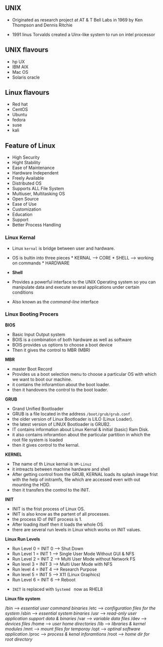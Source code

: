 UNIX 
-----

* Originated as  research project at AT & T Bell Labs in 1969 by Ken Thompson and Dennis Ritchie 

* 1991 linus Torvalds created a Uinx-like system to run on intel processor


UNIX flavours 
------------
* hp UX
* IBM AIX
* Mac OS
* Solaris oracle 

Linux flavours 
--------------
* Red hat 
* CentOS
* Ubuntu 
* fedora 
* suse
* kali 

Feature of Linux 
----------------
* High Security 
* Hight Stability 
* Ease of Maintenance 
* Hardware Independent 
* Freely Available 
* Distributed OS
* Supports ALL File System 
* Multiuser, Multitasking OS 
* Open Source
* Ease of Use 
* Customization 
* Education 
* Support 
* Better Process Handling 


### Linux Kernal 

* Linux `kernal` is bridge between user and hardware. 
* OS is bultin into three pieces 
      * KERNAL --> CORE 
      * SHELL --> working on commands 
      * HARDWARE 

* **Shell** 

* Provides a powerful interface to the UNIX Operating system so you can manipulate data and execute sevaral applications under certain conditions 
* Also known as the *command-line* interface 

### Linux Booting Procers

**BIOS**
* Basic Input Output system 
* BOIS is a combination of both hardware as well as software 
* BOIS provides us options to choose a boot device 
* Then it gives the control to MBR (MBR)

**MBR**
* master Boot Record
* Provides us a boot selection menu to choose a particular OS with which we want to boot our machine.
* it contains the inforamtion about the boot loader.
* then it handovers the control to the boot loader.

**GRUB**
* Grand Unified Bootloader 
* GRUB is a file located in the address `/boot/grub/grub.conf`
* the older version of Linux Bootloader is LILO (Linux Loader).
* the latest version of LINUX Bootloader is GRUB2.
* IT contains information about Linux Kernal & initial (basic) Ram Disk.
* it also contains inforamtion about the particular partition in which the root file system is loaded 
* then it gives control to the kernal.

**KERNEL**

* The name of th Linux kernal is `VM-Linuz`
* it intreacts between machine hardware and shell 
* After getting control from the GRUB, KERNAL loads its splash image frist with the help of initramfs, file which are accessed even with out mounting the HDD.
* then it transfers the control to the INIT.


**INIT**
* INIT is the frist process of Linux OS.
* INIT is also know as the partent of all processes.
* the process ID of INIT process is 1.
* After loading itself then it loads the whole OS 
* there are several run levels in Linux which works on INIT values.


**Linux Run Levels**
- Run Level 0 = INIT 0 --> Shut Down
- Run Level 1 = INIT 1 --> Single User Mode Without GUI & NFS
- Run Level 2 = INIT 2 --> Multi User Mode without Network FS 
- Run level 3 = INIT 3 --> Multi User Mode with NFS 
- Run level 4 = INIT 4 --> Research Purpose
- Run level 5 = INIT 5 --> X11 (Linux Graphics)
- Run Level 6 = INIT 6 --> Reboot 

* `INIT` is replaced with `Systemd ` now as RHEL8

**Linux file system**

/bin --> *essential user command binaries*
/etc --> *configuration files for the system*
/sbin --> *essential system binaries*
/usr --> *read-only user application support data & binaries*
/var --> *variable data files* 
/dev --> *devices files* 
/home --> *user home directories*
/lib --> *libraries & kernel modules*
/mnt --> *mount files for temporay*
/opt --> *optinal software application*
/proc --> *process & kenal inforamtions*
/root --> *home dir for root directory*